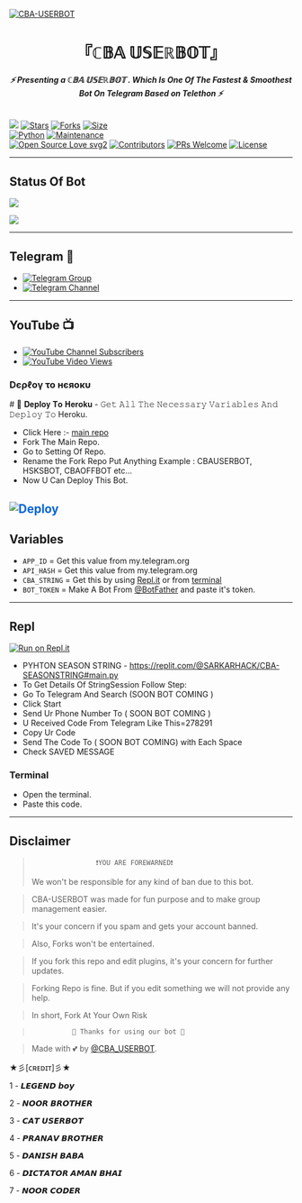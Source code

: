 [![CBA-USERBOT](https://telegra.ph/file/7a43d71e592d9477a79a2.jpg)](https://github.com/BHAGWANUSERBOT/CBABOT)


<h1 align="center">
<b> 『ℂ𝔹𝔸 𝕌𝕊𝔼ℝ𝔹𝕆𝕋』 </b>
</h1>

<h6 align="center">
  <b>⚡ Presenting a  ℂ𝔹𝔸 𝕌𝕊𝔼ℝ𝔹𝕆𝕋 . Which Is One Of The Fastest & Smoothest Bot On Telegram Based on Telethon ⚡</b>
</h6>


[![](https://img.shields.io/badge/CBA-Bot-v1.0-blue)](#)
[![Stars](https://img.shields.io/github/stars/BHAGWANUSERBOT/CBABOT?style=flat-square&color=yellow)](https://github.com/BHAGWANUSERBOT/CBABOT/stargazers)
[![Forks](https://img.shields.io/github/forks/BHAGWANUSERBOT/CBABOT?style=flat-square&color=orange)](https://github.com/BHAGWANUSERBOT/CBABOT/fork)
[![Size](https://img.shields.io/github/repo-size/BHAGWANUSERBOT/CBABOT?style=flat-square&color=green)](https://github.com/BHAGWANUSERBOT/CBABOT/)   
[![Python](https://img.shields.io/badge/Python-v3.10.2-blue)](https://www.python.org/)
[![Maintenance](https://img.shields.io/badge/Maintained%3F-yes-green.svg)](https://github.com/BHAGWANUSERBOT/CBABOT/graphs/commit-activity)   
[![Open Source Love svg2](https://badges.frapsoft.com/os/v2/open-source.svg?v=103)](https://github.com/BHAGWANUSERBOT/CBABOT)
[![Contributors](https://img.shields.io/github/contributors/BHAGWANUSERBOT/CBABOT?style=flat-square&color=green)](https://github.com/BHAGWANUSERBOT/CBABOT/graphs/contributors)
[![PRs Welcome](https://img.shields.io/badge/PRs-welcome-brightgreen.svg?style=flat-square)](https://makeapullrequest.com)
[![License](https://img.shields.io/badge/License-AGPL-blue)](https://github.com/BHAGWANUSERBOT/CBABOT/blob/main/LICENSE)   

------

## Status Of Bot 
<p align="left">
    <a href="https://github.com/BHAGWANUSERBOT/CBABOT/network/members"><img src="https://img.shields.io/github/forks/BHAGWANUSERBOT/CBABOT?label=Forks&logoColor=Black&style=social"></a><p align="left"><a href="https://github.com/BHAGWANUSERBOT/CBABOT/stargazers"><img src="https://img.shields.io/github/stars/LEGEND-AI/LEGENDBOT?logoColor=Blue&style=social"></a><p align="left"><a href="https://github.com/BHAGWANUSERBOT/CBABOT"></a><p align="left"><a href="https://github.com/BHAGWANUSERBOT/CBABOT?"></a>

------

## Telegram 🏪
- [![Telegram Group](https://img.shields.io/badge/Telegram-Group-brightgreen)](https://t.me/CBA_Userbot)
- [![Telegram Channel](https://img.shields.io/badge/Telegram-Channel-brightgreen)](https://t.me/cba_support)

------

## YouTube 📺
- [![YouTube Channel Subscribers](https://img.shields.io/youtube/channel/subscribers/UCvp8PY25PTRhFDZjLv3sVfg?style=social)](https://youtube.com/c/MAGAMBOXYZ)
- [![YouTube Video Views](https://img.shields.io/youtube/views/CH_KO1wim2o&t?label=Tutorial+•+Heroku+•&style=social)](https://youtu.be/OnfWIE5ehYk)

   

<h3> Dєρℓογ το нєяοκυ </h3>
    # 🚀 𝐃𝐞𝐩𝐥𝐨𝐲 𝐓𝐨 𝐇𝐞𝐫𝐨𝐤𝐮 
- 𝙶𝚎𝚝 𝙰𝚕𝚕 𝚃𝚑𝚎 𝙽𝚎𝚌𝚎𝚜𝚜𝚊𝚛𝚢 𝚅𝚊𝚛𝚒𝚊𝚋𝚕𝚎𝚜 𝙰𝚗𝚍 𝙳𝚎𝚙𝚕𝚘𝚢 𝚃𝚘 Heroku.
  

- Click Here :- [main repo](https://github.com/BHAGWANUSERBOT/CBABOT)
- Fork The Main Repo.
- Go to Setting Of Repo.
- Rename the Fork Repo Put Anything Example : CBAUSERBOT, HSKSBOT, CBAOFFBOT etc...
- Now U Can Deploy This Bot.

<a href="heroku.com/deploy?template=heroku.com/deploy?template=https://github.com/BHAGWANHACKYT/CBA-BOT" rel="nofollow" style="background-color: initial; box-sizing: border-box; color: #0366d6; text-decoration-line: none;"><img alt="Deploy" data-canonical-src="https://www.herokucdn.com/deploy/button.svg" src="https://camo.githubusercontent.com/83b0e95b38892b49184e07ad572c94c8038323fb/68747470733a2f2f7777772e6865726f6b7563646e2e636f6d2f6465706c6f792f627574746f6e2e737667" style="border-style: none; box-sizing: initial; max-width: 100%;" /></a></div>
</a>
---------

## Variables

- `APP_ID`  =  Get this value from my.telegram.org
- `API_HASH`  =  Get this value from my.telegram.org
- `CBA_STRING`  =  Get this by using [Repl.it](#Repl) or from [terminal](#Terminal)
- `BOT_TOKEN`  =  Make A Bot From [@BotFather](https://t.me/botfather) and paste it's token.
------

## Repl

[![Run on Repl.it](https://replit.com/badge/github/BHAGWANUSERBOT/CBABOT)]( https://replit.com/@SARKARHACK/CBA-SEASONSTRING#main.py)


- PYHTON SEASON STRING - https://replit.com/@SARKARHACK/CBA-SEASONSTRING#main.py
- To Get Details Of StringSession Follow Step: 
- Go To Telegram And Search (SOON BOT COMING )
- Click Start
- Send Ur Phone Number To ( SOON BOT COMING )
- U Received Code From Telegram Like This=278291
- Copy Ur Code
- Send The Code To ( SOON BOT COMING) with Each Space
- Check SAVED MESSAGE

### Terminal
- Open the terminal.
- Paste this code.



------
## Disclaimer
  
>                     ❗YOU ARE FOREWARNED❗
> We won't be responsible for any kind of ban due to this bot.

> CBA-USERBOT was made for fun purpose and to make group management easier.

> It's your concern if you spam and gets your account banned.

> Also, Forks won't be entertained.

> If you fork this repo and edit plugins, it's your concern for further updates.

> Forking Repo is fine. But if you edit something we will not provide any help.

> In short, Fork At Your Own Risk    

>               💖 Thanks for using our bot 💖

</details>


> Made with 💕 by [@CBA_USERBOT](https://t.me/CBA_USERBOT).    


 ★彡[ᴄʀᴇᴅɪᴛ]彡★


1 - 𝙇𝙀𝙂𝙀𝙉𝘿 𝙗𝙤𝙮

2 - 𝙉𝙊𝙊𝙍 𝘽𝙍𝙊𝙏𝙃𝙀𝙍

3 - 𝘾𝘼𝙏 𝙐𝙎𝙀𝙍𝘽𝙊𝙏

4 - 𝙋𝙍𝘼𝙉𝘼𝙑 𝘽𝙍𝙊𝙏𝙃𝙀𝙍

5 - 𝘿𝘼𝙉𝙄𝙎𝙃 𝘽𝘼𝘽𝘼

6 - 𝘿𝙄𝘾𝙏𝘼𝙏𝙊𝙍 𝘼𝙈𝘼𝙉 𝘽𝙃𝘼𝙄

7 - 𝙉𝙊𝙊𝙍 𝘾𝙊𝘿𝙀𝙍

